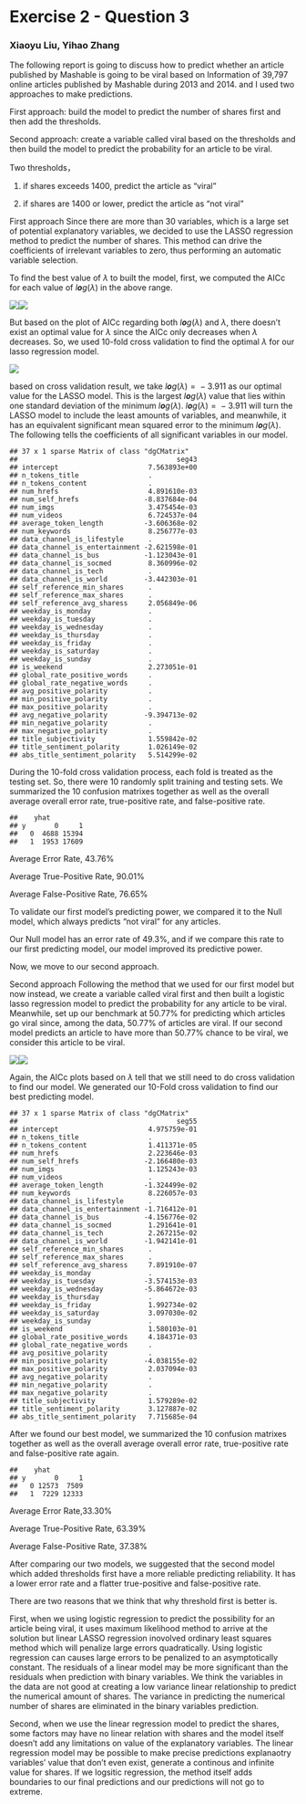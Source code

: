 Exercise 2 - Question 3
=======================

### Xiaoyu Liu, Yihao Zhang

The following report is going to discuss how to predict whether an
article published by Mashable is going to be viral based on Information
of 39,797 online articles published by Mashable during 2013 and 2014.
and I used two approaches to make predictions.

First approach: build the model to predict the number of shares first
and then add the thresholds.

Second approach: create a variable called viral based on the thresholds
and then build the model to predict the probability for an article to be
viral.

Two thresholds，

1.  if shares exceeds 1400, predict the article as “viral”

2.  if shares are 1400 or lower, predict the article as “not viral”

First approach Since there are more than 30 variables, which is a large
set of potential explanatory variables, we decided to use the LASSO
regression method to predict the number of shares. This method can drive
the coefficients of irrelevant variables to zero, thus performing an
automatic variable selection.

To find the best value of *λ* to built the model, first, we computed the
AICc for each value of *l**o**g*(*λ*) in the above range.

![](hw2-Q3_files/figure-markdown_strict/unnamed-chunk-2-1.png)![](hw2-Q3_files/figure-markdown_strict/unnamed-chunk-2-2.png)

But based on the plot of AICc regarding both *l**o**g*(*λ*) and *λ*,
there doesn’t exist an optimal value for *λ* since the AICc only
decreases when *λ* decreases. So, we used 10-fold cross validation to
find the optimal *λ* for our lasso regression model.

![](hw2-Q3_files/figure-markdown_strict/unnamed-chunk-3-1.png)

based on cross validation result, we take *l**o**g*(*λ*) =  − 3.911 as
our optimal value for the LASSO model. This is the largest
*l**o**g*(*λ*) value that lies within one standard deviation of the
minimum *l**o**g*(*λ*). *l**o**g*(*λ*) =  − 3.911 will turn the LASSO
model to include the least amounts of variables, and meanwhile, it has
an equivalent significant mean squared error to the minimum
*l**o**g*(*λ*). The following tells the coefficients of all significant
variables in our model.

    ## 37 x 1 sparse Matrix of class "dgCMatrix"
    ##                                       seg43
    ## intercept                      7.563893e+00
    ## n_tokens_title                 .           
    ## n_tokens_content               .           
    ## num_hrefs                      4.891610e-03
    ## num_self_hrefs                -8.837684e-04
    ## num_imgs                       3.475454e-03
    ## num_videos                     6.724537e-04
    ## average_token_length          -3.606368e-02
    ## num_keywords                   8.256777e-03
    ## data_channel_is_lifestyle      .           
    ## data_channel_is_entertainment -2.621598e-01
    ## data_channel_is_bus           -1.123043e-01
    ## data_channel_is_socmed         8.360996e-02
    ## data_channel_is_tech           .           
    ## data_channel_is_world         -3.442303e-01
    ## self_reference_min_shares      .           
    ## self_reference_max_shares      .           
    ## self_reference_avg_sharess     2.056849e-06
    ## weekday_is_monday              .           
    ## weekday_is_tuesday             .           
    ## weekday_is_wednesday           .           
    ## weekday_is_thursday            .           
    ## weekday_is_friday              .           
    ## weekday_is_saturday            .           
    ## weekday_is_sunday              .           
    ## is_weekend                     2.273051e-01
    ## global_rate_positive_words     .           
    ## global_rate_negative_words     .           
    ## avg_positive_polarity          .           
    ## min_positive_polarity          .           
    ## max_positive_polarity          .           
    ## avg_negative_polarity         -9.394713e-02
    ## min_negative_polarity          .           
    ## max_negative_polarity          .           
    ## title_subjectivity             1.559842e-02
    ## title_sentiment_polarity       1.026149e-02
    ## abs_title_sentiment_polarity   5.514299e-02

During the 10-fold cross validation process, each fold is treated as the
testing set. So, there were 10 randomly split training and testing sets.
We summarized the 10 confusion matrixes together as well as the overall
average overall error rate, true-positive rate, and false-positive rate.

    ##    yhat
    ## y       0     1
    ##   0  4688 15394
    ##   1  1953 17609

Average Error Rate, 43.76%

Average True-Positive Rate, 90.01%

Average False-Positive Rate, 76.65%

To validate our first model’s predicting power, we compared it to the
Null model, which always predicts “not viral” for any articles.

Our Null model has an error rate of 49.3%, and if we compare this rate
to our first predicting model, our model improved its predictive power.

Now, we move to our second approach.

Second approach Following the method that we used for our first model
but now instead, we create a variable called viral first and then built
a logistic lasso regression model to predict the probability for any
article to be viral. Meanwhile, set up our benchmark at 50.77% for
predicting which articles go viral since, among the data, 50.77% of
articles are viral. If our second model predicts an article to have more
than 50.77% chance to be viral, we consider this article to be viral.

![](hw2-Q3_files/figure-markdown_strict/unnamed-chunk-7-1.png)![](hw2-Q3_files/figure-markdown_strict/unnamed-chunk-7-2.png)

Again, the AICc plots based on *λ* tell that we still need to do cross
validation to find our model. We generated our 10-Fold cross validation
to find our best predicting model.

    ## 37 x 1 sparse Matrix of class "dgCMatrix"
    ##                                       seg55
    ## intercept                      4.975759e-01
    ## n_tokens_title                 .           
    ## n_tokens_content               1.411371e-05
    ## num_hrefs                      2.223646e-03
    ## num_self_hrefs                -2.166480e-03
    ## num_imgs                       1.125243e-03
    ## num_videos                     .           
    ## average_token_length          -1.324499e-02
    ## num_keywords                   8.226057e-03
    ## data_channel_is_lifestyle      .           
    ## data_channel_is_entertainment -1.716412e-01
    ## data_channel_is_bus           -4.156776e-02
    ## data_channel_is_socmed         1.291641e-01
    ## data_channel_is_tech           2.267215e-02
    ## data_channel_is_world         -1.942141e-01
    ## self_reference_min_shares      .           
    ## self_reference_max_shares      .           
    ## self_reference_avg_sharess     7.891910e-07
    ## weekday_is_monday              .           
    ## weekday_is_tuesday            -3.574153e-03
    ## weekday_is_wednesday          -5.864672e-03
    ## weekday_is_thursday            .           
    ## weekday_is_friday              1.992734e-02
    ## weekday_is_saturday            3.097030e-02
    ## weekday_is_sunday              .           
    ## is_weekend                     1.580103e-01
    ## global_rate_positive_words     4.184371e-03
    ## global_rate_negative_words     .           
    ## avg_positive_polarity          .           
    ## min_positive_polarity         -4.038155e-02
    ## max_positive_polarity          2.037094e-03
    ## avg_negative_polarity          .           
    ## min_negative_polarity          .           
    ## max_negative_polarity          .           
    ## title_subjectivity             1.579289e-02
    ## title_sentiment_polarity       3.127887e-02
    ## abs_title_sentiment_polarity   7.715685e-04

After we found our best model, we summarized the 10 confusion matrixes
together as well as the overall average overall error rate,
true-positive rate and false-positive rate again.

    ##    yhat
    ## y       0     1
    ##   0 12573  7509
    ##   1  7229 12333

Average Error Rate,33.30%

Average True-Positive Rate, 63.39%

Average False-Positive Rate, 37.38%

After comparing our two models, we suggested that the second model which
added thresholds first have a more reliable predicting reliability. It
has a lower error rate and a flatter true-positive and false-positive
rate.

There are two reasons that we think that why threshold first is better
is.

First, when we using logistic regression to predict the possibility for
an article being viral, it uses maximum likelihood method to arrive at
the solution but linear LASSO regression inovolved ordinary least
squares method which will penalize large errors quadratically. Using
logistic regression can causes large errors to be penalized to an
asymptotically constant. The residuals of a linear model may be more
significant than the residuals when prediction with binary variables. We
think the variables in the data are not good at creating a low variance
linear relationship to predict the numerical amount of shares. The
variance in predicting the numerical number of shares are eliminated in
the binary variables prediction.

Second, when we use the linear regression model to predict the shares,
some factors may have no linear relation with shares and the model
itself doesn’t add any limitations on value of the explanatory
variables. The linear regression model may be possible to make precise
predictions explanaotry variables’ value that don’t even exist, generate
a continous and infinite value for shares. If we logsitic regression,
the method itself adds boundaries to our final predictions and our
predictions will not go to extreme.
